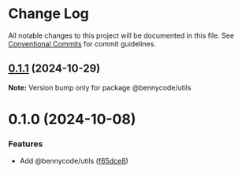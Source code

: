 # Change Log

All notable changes to this project will be documented in this file.
See [Conventional Commits](https://conventionalcommits.org) for commit guidelines.

## [0.1.1](https://github.com/bennycode/packages/compare/@bennycode/utils@0.1.0...@bennycode/utils@0.1.1) (2024-10-29)

**Note:** Version bump only for package @bennycode/utils

# 0.1.0 (2024-10-08)

### Features

- Add @bennycode/utils ([f65dce8](https://github.com/bennycode/packages/commit/f65dce8932c92ee790aeae6967fbe0774c8c37e0))
